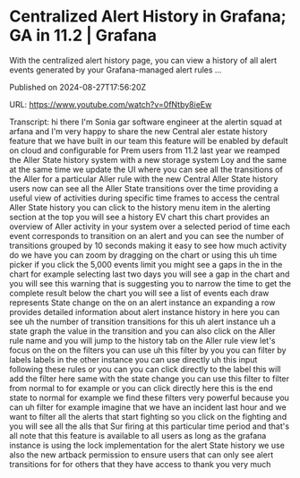 # Centralized Alert History in Grafana; GA in 11.2 | Grafana

With the centralized alert history page, you can view a history of all alert events generated by your Grafana-managed alert rules ...

Published on 2024-08-27T17:56:20Z

URL: https://www.youtube.com/watch?v=0fNtby8ieEw

Transcript: hi there I'm Sonia gar software engineer at the alertin squad at arfana and I'm very happy to share the new Central aler estate history feature that we have built in our team this feature will be enabled by default on cloud and configurable for Prem users from 11.2 last year we reamped the Aller State history system with a new storage system Loy and the same at the same time we update the UI where you can see all the transitions of the Aller for a particular Aller rule with the new Central Aller State history users now can see all the Aller State transitions over the time providing a useful view of activities during specific time frames to access the central Aller State history you can click to the history menu item in the alerting section at the top you will see a history EV chart this chart provides an overview of Aller activity in your system over a selected period of time each event corresponds to transition on an alert and you can see the number of transitions grouped by 10 seconds making it easy to see how much activity do we have you can zoom by dragging on the chart or using this uh time picker if you click the 5,000 events limit you might see a gaps in the in the chart for example selecting last two days you will see a gap in the chart and you will see this warning that is suggesting you to narrow the time to get the complete result below the chart you will see a list of events each draw represents State change on the on an alert instance an expanding a row provides detailed information about alert instance history in here you can see uh the number of transition transitions for this uh alert instance uh a state graph the value in the transition and you can also click on the Aller rule name and you will jump to the history tab on the Aller rule view let's focus on the on the filters you can use uh this filter by you you can filter by labels labels in the other instance you can use directly uh this input following these rules or you can you can click directly to the label this will add the filter here same with the state change you can use this filter to filter from normal to for example or you can click directly here this is the end state to normal for example we find these filters very powerful because you can uh filter for example imagine that we have an incident last hour and we want to filter all the alerts that start fighting so you click on the fighting and you will see all the alls that Sur firing at this particular time period and that's all note that this feature is available to all users as long as the grafana instance is using the lock implementation for the alert State history we use also the new artback permission to ensure users that can only see alert transitions for for others that they have access to thank you very much

